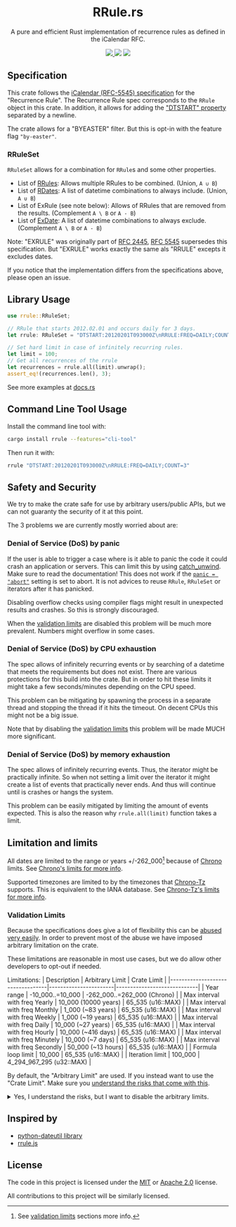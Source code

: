 <h1 align="center">RRule.rs</h1>
<p align="center">A pure and efficient Rust implementation of recurrence rules as defined in the iCalendar RFC.</p>
<p align="center">
  <a href="https://codecov.io/gh/fmeringdal/rust-rrule">
    <img src="https://codecov.io/gh/fmeringdal/rust-rrule/branch/main/graph/badge.svg?token=UneXhtuXWo"/>
  </a>
  <a href="https://crates.io/crates/rrule"><img src="https://img.shields.io/crates/v/rrule.svg" /></a>
  <a href="https://docs.rs/rrule/latest/rrule/"><img src="https://img.shields.io/badge/docs-rrule-blue" /></a>
</p>

## Specification

This crate follows the [iCalendar (RFC-5545) specification][ical_spec] for the "Recurrence Rule".
The Recurrence Rule spec corresponds to the `RRule` object in this crate.
In addition, it allows for adding the ["DTSTART" property][dtstart_property] separated by a newline.

The crate allows for a "BYEASTER" filter. But this is opt-in with the feature flag `"by-easter"`.

### RRuleSet

`RRuleSet` allows for a combination for `RRule`s and some other properties.

- List of [RRules](https://icalendar.org/iCalendar-RFC-5545/3-8-5-3-recurrence-rule.html):
  Allows multiple RRules to be combined. (Union, `A ∪ B`)
- List of [RDates](https://icalendar.org/iCalendar-RFC-5545/3-8-5-2-recurrence-date-times.html):
  A list of datetime combinations to always include. (Union, `A ∪ B`)
- List of ExRule (see note below):
  Allows of RRules that are removed from the results. (Complement `A \ B` or `A - B`)
- List of [ExDate](https://icalendar.org/iCalendar-RFC-5545/3-8-5-1-exception-date-times.html):
  A list of datetime combinations to always exclude. (Complement `A \ B` or `A - B`)

Note: "EXRULE" was originally part of [RFC 2445](https://datatracker.ietf.org/doc/html/rfc2445#section-4.8.5.2),
[RFC 5545][ical_spec] supersedes this specification.
But "EXRULE" works exactly the same als "RRULE" excepts it excludes dates.

If you notice that the implementation differs from the specifications above, please open an issue.

## Library Usage

```rust
use rrule::RRuleSet;

// RRule that starts 2012.02.01 and occurs daily for 3 days.
let rrule: RRuleSet = "DTSTART:20120201T093000Z\nRRULE:FREQ=DAILY;COUNT=3".parse().unwrap();

// Set hard limit in case of infinitely recurring rules.
let limit = 100;
// Get all recurrences of the rrule
let recurrences = rrule.all(limit).unwrap();
assert_eq!(recurrences.len(), 3);
```

See more examples at [docs.rs](https://docs.rs/rrule)

## Command Line Tool Usage

Install the command line tool with:

```bash
cargo install rrule --features="cli-tool"
```

Then run it with:

```bash
rrule "DTSTART:20120201T093000Z\nRRULE:FREQ=DAILY;COUNT=3"
```

## Safety and Security

<a name="safety"></a>
We try to make the crate safe for use by arbitrary users/public APIs,
but we can not guaranty the security of it at this point.

The 3 problems we are currently mostly worried about are:

### Denial of Service (DoS) by panic

If the user is able to trigger a case where is it able to panic
the code it could crash an application or servers.
This can limit this by using [catch_unwind](https://doc.rust-lang.org/std/panic/fn.catch_unwind.html).
Make sure to read the documentation! This does not work if the
[`panic = "abort"`](https://doc.rust-lang.org/cargo/reference/profiles.html#panic)
setting is set to abort.
It is not advices to reuse `RRule`, `RRuleSet` or iterators after it has panicked.

Disabling overflow checks using compiler flags might result in unexpected results and crashes.
So this is strongly discouraged.

When the [validation limits](#validation_limits) are disabled this problem will be much more
prevalent. Numbers might overflow in some cases.

### Denial of Service (DoS) by CPU exhaustion

The spec allows of infinitely recurring events or by searching of a datetime that meets the
requirements but does not exist. There are various protections for this build into the crate.
But in order to hit these limits it might take a few seconds/minutes depending on the CPU speed.

This problem can be mitigating by spawning the process in a separate thread and stopping the thread
if it hits the timeout. On decent CPUs this might not be a big issue.

Note that by disabling the [validation limits](#validation_limits) this problem will be
made MUCH more significant.

### Denial of Service (DoS) by memory exhaustion

The spec allows of infinitely recurring events. Thus, the iterator might be practically infinite.
So when not setting a limit over the iterator it might create a list of events that practically
never ends. And thus will continue until is crashes or hangs the system.

This problem can be easily mitigated by limiting the amount of events expected.
This is also the reason why `rrule.all(limit)` function takes a limit.

## Limitation and limits

All dates are limited to the range or years +/-262_000[^1] because of [Chrono][chrono] limits.
See [Chrono's limits for more info](https://github.com/chronotope/chrono#limitations).

Supported timezones are limited to by the timezones that [Chrono-Tz][chrono-tz] supports.
This is equivalent to the IANA database.
See [Chrono-Tz's limits for more info](https://github.com/chronotope/chrono-tz/#limiting-the-timezone-table-to-zones-of-interest).

### Validation Limits

<a name="validation_limits"></a>
Because the specifications does give a lot of flexibility this can be [abused very easily](#safety).
In order to prevent most of the abuse we have imposed arbitrary limitation on the crate.

These limitations are reasonable in most use cases, but we do allow other developers to opt-out
if needed.

Limitations:
| Description | Arbitrary Limit | Crate Limit |
|----------------------------------|-----------------------|-----------------------------|
| Year range | -10_000..=10_000 | -262_000..=262_000 (Chrono) |
| Max interval with freq Yearly | 10_000 (10000 years) | 65_535 (u16::MAX) |
| Max interval with freq Monthly | 1_000 (~83 years) | 65_535 (u16::MAX) |
| Max interval with freq Weekly | 1_000 (~19 years) | 65_535 (u16::MAX) |
| Max interval with freq Daily | 10_000 (~27 years) | 65_535 (u16::MAX) |
| Max interval with freq Hourly | 10_000 (~416 days) | 65_535 (u16::MAX) |
| Max interval with freq Minutely | 10_000 (~7 days) | 65_535 (u16::MAX) |
| Max interval with freq Secondly | 50_000 (~13 hours) | 65_535 (u16::MAX) |
| Formula loop limit | 10_000 | 65_535 (u16::MAX) |
| Iteration limit | 100_000 | 4_294_967_295 (u32::MAX) |

By default, the "Arbitrary Limit" are used. If you instead want to use the "Crate Limit".
Make sure you [understand the risks that come with this](#safety).

<details>
    <summary>Yes, I understand the risks, but I want to disable the arbitrary limits.</summary>

Make sure you actually need this before enabling it.

<span style="color:red;font-weight:bold">**DANGER!**</span><br/>
To disable all arbitrary limits you can enable the `"no-validation-limits"` feature flag.

</details>

## Inspired by

- [python-dateutil library](http://labix.org/python-dateutil/)
- [rrule.js](https://github.com/jakubroztocil/rrule)

## License

The code in this project is licensed under the [MIT](LICENSE-MIT) or [Apache 2.0](LICENSE-APACHE) license.

All contributions to this project will be similarly licensed.

[chrono]: https://github.com/chronotope/chrono
[chrono-tz]: https://github.com/chronotope/chrono-tz/
[ical_spec]: https://icalendar.org/iCalendar-RFC-5545/3-3-10-recurrence-rule.html
[dtstart_property]: https://icalendar.org/iCalendar-RFC-5545/3-8-2-4-date-time-start.html

[^1]: See [validation limits](#validation_limits) sections more info.
